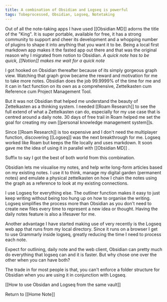 ```yaml
---
title: A combination of Obsidian and Logseq is powerful
tags: Tobeprocessed, Obsidian, Logseq, Notetaking
---
```


Out of all the note-taking apps I have used [[Obsidian MD]] adorns the title of the "King". It is super portable, available for free, it has a strong community to support and cheer its development and a whopping number of plugins to shape it into anything that you want it to be. Being a local first markdown app makes it the fasted app out there and that was the original reason why I migrated from notion to Obsidian. *A quick note has to be quick, [[Notion]] makes me wait for a  quick note*

I got hooked on Obsidian thereafter because of its simply gorgeous graph view. Watching that graph grow became the reward and motivation for me to take more notes. Obsidian does the job 99.9999% of the time for me and it can in fact function on its own as a comprehensive, Zettelkasten cum Reference cum Project Management Tool.

But it was not Obsidian that helped me understand the beauty of Zettelkasten as a thinking system. I needed [[Roam Research]] to see the full extend of what a Zettelkasten can do, especially for my use case that is centred around a daily note. 30 days of free trail in Roam helped me set the goal for creating my own [[personal knowledge management system]]s.

Since [[Roam Research]] is too expensive and I don't need the multiplayer function, discovering [[Logseq]] was the next breakthrough for me. Logseq worked like Roam but keeps the file locally and uses markdown. It soon gave me the idea of using it in parallel with [[Obsidian MD]] .

Suffix to say I got the best of both world from this combination.

Obsidian lets me visualise my notes, and help write long-form articles based on my existing notes. I use it to think, manage my digital garden (permanent notes) and emulate a physical zettelkasten on how I chain the notes using the graph as a reference to look at my existing connections.

I use Logseq for everything else. The outliner function makes it easy to just keep writing without being too hung up on how to organise the writing. Logseq simplifies the process more than Obsidian as you don't need to create new files every time to represent a new idea or thought.  Having the daily notes feature is also a lifesaver for me.

Another advantage I have started making use of very recently is the Logseq web app that runs from my local directory. Since it runs on a browser I get to use Grammarly inside logseq, greatly reducing the time I need to process each note.

Expect for outlining, daily note and the web client, Obsidian can pretty much do everything that logseq can and it is faster. But why chose one over the other when you can have both?

The trade in for most people is that, you can't enforce a folder structure for Obsidian when you are using it in conjunction with Logseq.

[[How to use Obsidan and Logseq from the same vault]]
























Return to [[Home Note]]